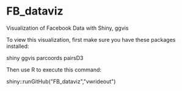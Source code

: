 # FB_dataviz
Visualization of Facebook Data with Shiny, ggvis

To view this visualization, first make sure you have these packages installed:

shiny
ggvis
parcoords
pairsD3

Then use R to execute this command:

shiny::runGitHub("FB_dataviz","vwrideout")
